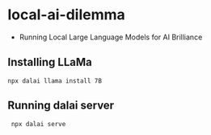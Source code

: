 # local-ai-dilemma

- Running Local Large Language Models for AI Brilliance

## Installing LLaMa
```
npx dalai llama install 7B
```

## Running dalai server 
```
 npx dalai serve
 ```